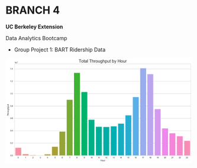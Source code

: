 # BRANCH 4
**UC Berkeley Extension**

Data Analytics Bootcamp
* Group Project 1: BART Ridership Data

![throughput](throughput.png)
